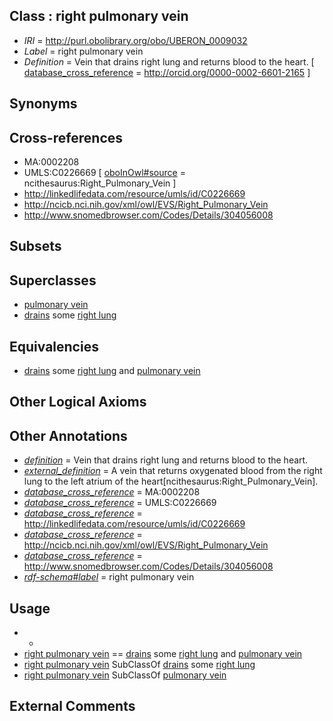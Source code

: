 
## Class : right pulmonary vein

 * *IRI* = http://purl.obolibrary.org/obo/UBERON_0009032
 * *Label* = right pulmonary vein
 * *Definition* = Vein that drains right lung and returns blood to the heart. [ [database_cross_reference](../../ef/oboInOwl#hasDbXref.md) = http://orcid.org/0000-0002-6601-2165 ]

## Synonyms


## Cross-references

 * MA:0002208
 * UMLS:C0226669 [ [oboInOwl#source](../../ce/oboInOwl#source.md) = ncithesaurus:Right_Pulmonary_Vein ]
 * http://linkedlifedata.com/resource/umls/id/C0226669
 * http://ncicb.nci.nih.gov/xml/owl/EVS/Right_Pulmonary_Vein
 * http://www.snomedbrowser.com/Codes/Details/304056008

## Subsets


## Superclasses

 * [pulmonary vein](../../UBERON/16/UBERON_0002016.md)
 * [drains](../../RO/79/RO_0002179.md) some [right lung](../../UBERON/67/UBERON_0002167.md)

## Equivalencies

 * [drains](../../RO/79/RO_0002179.md) some [right lung](../../UBERON/67/UBERON_0002167.md) and [pulmonary vein](../../UBERON/16/UBERON_0002016.md)

## Other Logical Axioms


## Other Annotations

 * *[definition](../../IAO/15/IAO_0000115.md)* = Vein that drains right lung and returns blood to the heart.
 * *[external_definition](../../UBPROP/01/UBPROP_0000001.md)* = A vein that returns oxygenated blood from the right lung to the left atrium of the heart[ncithesaurus:Right_Pulmonary_Vein].
 * *[database_cross_reference](../../ef/oboInOwl#hasDbXref.md)* = MA:0002208
 * *[database_cross_reference](../../ef/oboInOwl#hasDbXref.md)* = UMLS:C0226669
 * *[database_cross_reference](../../ef/oboInOwl#hasDbXref.md)* = http://linkedlifedata.com/resource/umls/id/C0226669
 * *[database_cross_reference](../../ef/oboInOwl#hasDbXref.md)* = http://ncicb.nci.nih.gov/xml/owl/EVS/Right_Pulmonary_Vein
 * *[database_cross_reference](../../ef/oboInOwl#hasDbXref.md)* = http://www.snomedbrowser.com/Codes/Details/304056008
 * *[rdf-schema#label](../../el/rdf-schema#label.md)* = right pulmonary vein

## Usage

 * -
 * [right pulmonary vein](../../UBERON/32/UBERON_0009032.md) == [drains](../../RO/79/RO_0002179.md) some [right lung](../../UBERON/67/UBERON_0002167.md) and [pulmonary vein](../../UBERON/16/UBERON_0002016.md)
 * [right pulmonary vein](../../UBERON/32/UBERON_0009032.md) SubClassOf [drains](../../RO/79/RO_0002179.md) some [right lung](../../UBERON/67/UBERON_0002167.md)
 * [right pulmonary vein](../../UBERON/32/UBERON_0009032.md) SubClassOf [pulmonary vein](../../UBERON/16/UBERON_0002016.md)

## External Comments

